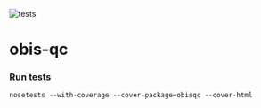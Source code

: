 ![tests](https://github.com/iobis/obis-qc/workflows/tests/badge.svg)

# obis-qc
### Run tests

```
nosetests --with-coverage --cover-package=obisqc --cover-html
```